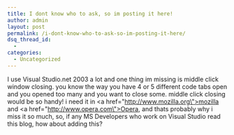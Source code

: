 ```yaml
---
title: I dont know who to ask, so im posting it here!
author: admin
layout: post
permalink: /i-dont-know-who-to-ask-so-im-posting-it-here/
dsq_thread_id:
  - 
categories:
  - Uncategorized
---
```

I use Visual Studio.net 2003 a lot and one thing im missing is middle click window closing. you know the way you have 4 or 5 different code tabs open and you opened too many and you want to close some. middle click closing would be so handy! i need it in <a href=\"http://www.mozilla.org\">mozilla</a> and <a href=\"http://www.opera.com\">Opera</a>, and thats probably why i miss it so much, so, if any MS Developers who work on Visual Studio read this blog, how about adding this?